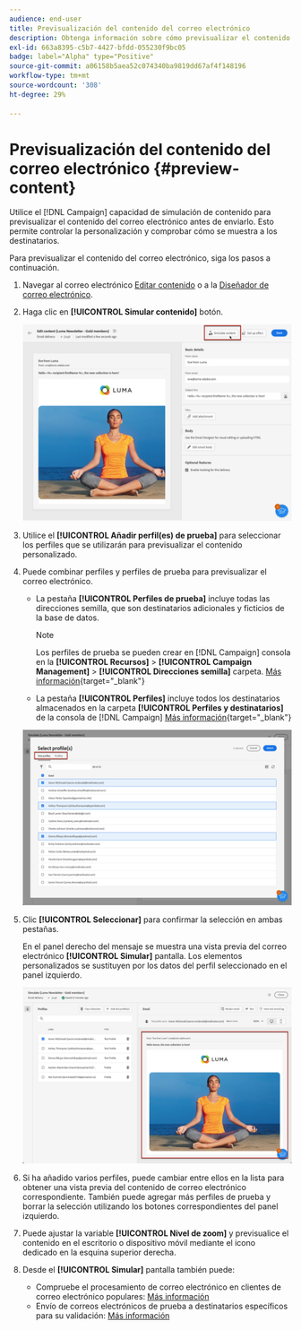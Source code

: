 ```yaml
---
audience: end-user
title: Previsualización del contenido del correo electrónico
description: Obtenga información sobre cómo previsualizar el contenido del correo electrónico con la IU de la web de Campaign
exl-id: 663a8395-c5b7-4427-bfdd-055230f9bc05
badge: label="Alpha" type="Positive"
source-git-commit: a06158b5aea52c074340ba9819dd67af4f148196
workflow-type: tm+mt
source-wordcount: '308'
ht-degree: 29%

---
```



# Previsualización del contenido del correo electrónico {#preview-content}

Utilice el [!DNL Campaign] capacidad de simulación de contenido para previsualizar el contenido del correo electrónico antes de enviarlo. Esto permite controlar la personalización y comprobar cómo se muestra a los destinatarios.

Para previsualizar el contenido del correo electrónico, siga los pasos a continuación.

1. Navegar al correo electrónico [Editar contenido](../content/edit-content.md) o a la [Diseñador de correo electrónico](../content/get-started-email-designer.md).

1. Haga clic en **[!UICONTROL Simular contenido]** botón.

   ![](assets/simulate-button.png)

1. Utilice el **[!UICONTROL Añadir perfil(es) de prueba]** para seleccionar los perfiles que se utilizarán para previsualizar el contenido personalizado.

1. Puede combinar perfiles y perfiles de prueba para previsualizar el correo electrónico.

   * La pestaña **[!UICONTROL Perfiles de prueba]** incluye todas las direcciones semilla, que son destinatarios adicionales y ficticios de la base de datos.

      >[!NOTE]
      >
      >Los perfiles de prueba se pueden crear en [!DNL Campaign] consola en la **[!UICONTROL Recursos]** > **[!UICONTROL Campaign Management]** > **[!UICONTROL Direcciones semilla]** carpeta. [Más información](https://experienceleague.adobe.com/docs/campaign-classic/using/sending-messages/using-seed-addresses/creating-seed-addresses.html){target="_blank"}

   * La pestaña **[!UICONTROL Perfiles]** incluye todos los destinatarios almacenados en la carpeta **[!UICONTROL Perfiles y destinatarios]** de la consola de [!DNL Campaign] [Más información](https://experienceleague.adobe.com/docs/campaign/campaign-v8/audience/view-profiles.html){target="_blank"}

   ![](assets/simulate-select-profiles.png)

1. Clic **[!UICONTROL Seleccionar]** para confirmar la selección en ambas pestañas.

   En el panel derecho del mensaje se muestra una vista previa del correo electrónico **[!UICONTROL Simular]** pantalla. Los elementos personalizados se sustituyen por los datos del perfil seleccionado en el panel izquierdo.

   ![](assets/simulate-preview.png)

1. Si ha añadido varios perfiles, puede cambiar entre ellos en la lista para obtener una vista previa del contenido de correo electrónico correspondiente. También puede agregar más perfiles de prueba y borrar la selección utilizando los botones correspondientes del panel izquierdo.

1. Puede ajustar la variable **[!UICONTROL Nivel de zoom]** y previsualice el contenido en el escritorio o dispositivo móvil mediante el icono dedicado en la esquina superior derecha.

1. Desde el **[!UICONTROL Simular]** pantalla también puede:
   * Compruebe el procesamiento de correo electrónico en clientes de correo electrónico populares: [Más información](email-rendering.md)
   * Envío de correos electrónicos de prueba a destinatarios específicos para su validación: [Más información](proofs.md)



